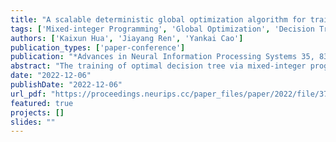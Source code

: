 ```yaml
---
title: "A scalable deterministic global optimization algorithm for training optimal decision tree"
tags: ['Mixed-integer Programming', 'Global Optimization', 'Decision Tree', 'Scalable']
authors: ['Kaixun Hua', 'Jiayang Ren', 'Yankai Cao']
publication_types: ['paper-conference']
publication: "*Advances in Neural Information Processing Systems 35, 8347-8359*"
abstract: "The training of optimal decision tree via mixed-integer programming (MIP) has attracted much attention in recent literature. However, for large datasets, state-of-the-art approaches struggle to solve the optimal decision tree training problems to a provable global optimal solution within a reasonable time. In this paper, we reformulate the optimal decision tree training problem as a two-stage optimization problem and propose a tailored reduced-space branch and bound algorithm to train optimal decision tree for the classification tasks with continuous features. We present several structure-exploiting lower and upper bounding methods. The computation of bounds can be decomposed into the solution of many small-scale subproblems and can be naturally parallelized. With these bounding methods, we prove that our algorithm can converge by branching only on variables representing the optimal decision tree structure, which is invariant to the size of datasets. Moreover, we propose a novel sample reduction method that can predetermine the cost of part of samples at each BB node. Combining the sample reduction method with the parallelized bounding strategies, our algorithm can be extremely scalable. Our algorithm can find global optimal solutions on dataset with over 245,000 samples (1000 cores, less than 1% optimality gap, within 2 hours). We test 21 real-world datasets from UCI Repository. The results reveal that for datasets with over 7,000 samples, our algorithm can, on average, improve the training accuracy by 3.6% and testing accuracy by 2.8%, compared to the current state-of-the-art."
date: "2022-12-06"
publishDate: "2022-12-06"
url_pdf: "https://proceedings.neurips.cc/paper_files/paper/2022/file/37771cc0be272368102a37f202bb88d8-Paper-Conference.pdf"
featured: true
projects: []
slides: ""
---
```

